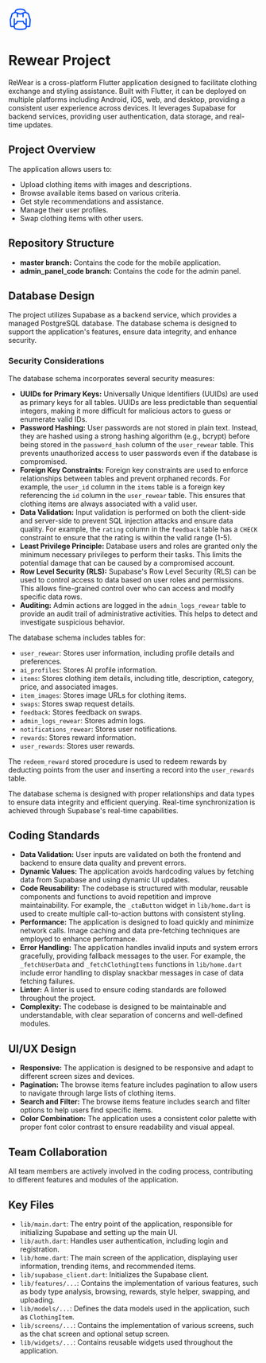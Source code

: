 ![Alt text](https://github.com/JahnviAghera/Odoo-Hackathon/blob/89622941f168e3666a01fcf4d1554793c2384fc5/logo.png)
# Rewear Project

ReWear is a cross-platform Flutter application designed to facilitate clothing exchange and styling assistance. Built with Flutter, it can be deployed on multiple platforms including Android, iOS, web, and desktop, providing a consistent user experience across devices. It leverages Supabase for backend services, providing user authentication, data storage, and real-time updates.

## Project Overview

The application allows users to:

*   Upload clothing items with images and descriptions.
*   Browse available items based on various criteria.
*   Get style recommendations and assistance.
*   Manage their user profiles.
*   Swap clothing items with other users.

## Repository Structure

*   **master branch:** Contains the code for the mobile application.
*   **admin_panel_code branch:** Contains the code for the admin panel.

## Database Design 

The project utilizes Supabase as a backend service, which provides a managed PostgreSQL database. The database schema is designed to support the application's features, ensure data integrity, and enhance security.

### Security Considerations

The database schema incorporates several security measures:

*   **UUIDs for Primary Keys:** Universally Unique Identifiers (UUIDs) are used as primary keys for all tables. UUIDs are less predictable than sequential integers, making it more difficult for malicious actors to guess or enumerate valid IDs.
*   **Password Hashing:** User passwords are not stored in plain text. Instead, they are hashed using a strong hashing algorithm (e.g., bcrypt) before being stored in the `password_hash` column of the `user_rewear` table. This prevents unauthorized access to user passwords even if the database is compromised.
*   **Foreign Key Constraints:** Foreign key constraints are used to enforce relationships between tables and prevent orphaned records. For example, the `user_id` column in the `items` table is a foreign key referencing the `id` column in the `user_rewear` table. This ensures that clothing items are always associated with a valid user.
*   **Data Validation:** Input validation is performed on both the client-side and server-side to prevent SQL injection attacks and ensure data quality. For example, the `rating` column in the `feedback` table has a `CHECK` constraint to ensure that the rating is within the valid range (1-5).
*   **Least Privilege Principle:** Database users and roles are granted only the minimum necessary privileges to perform their tasks. This limits the potential damage that can be caused by a compromised account.
*   **Row Level Security (RLS):** Supabase's Row Level Security (RLS) can be used to control access to data based on user roles and permissions. This allows fine-grained control over who can access and modify specific data rows.
*   **Auditing:** Admin actions are logged in the `admin_logs_rewear` table to provide an audit trail of administrative activities. This helps to detect and investigate suspicious behavior.


The database schema includes tables for:

*   `user_rewear`: Stores user information, including profile details and preferences.
*   `ai_profiles`: Stores AI profile information.
*   `items`: Stores clothing item details, including title, description, category, price, and associated images.
*   `item_images`: Stores image URLs for clothing items.
*   `swaps`: Stores swap request details.
*   `feedback`: Stores feedback on swaps.
*   `admin_logs_rewear`: Stores admin logs.
*   `notifications_rewear`: Stores user notifications.
*   `rewards`: Stores reward information.
*   `user_rewards`: Stores user rewards.

The `redeem_reward` stored procedure is used to redeem rewards by deducting points from the user and inserting a record into the `user_rewards` table.

The database schema is designed with proper relationships and data types to ensure data integrity and efficient querying. Real-time synchronization is achieved through Supabase's real-time capabilities.

## Coding Standards

*   **Data Validation:** User inputs are validated on both the frontend and backend to ensure data quality and prevent errors.
*   **Dynamic Values:** The application avoids hardcoding values by fetching data from Supabase and using dynamic UI updates.
*   **Code Reusability:** The codebase is structured with modular, reusable components and functions to avoid repetition and improve maintainability. For example, the `_ctaButton` widget in `lib/home.dart` is used to create multiple call-to-action buttons with consistent styling.
*   **Performance:** The application is designed to load quickly and minimize network calls. Image caching and data pre-fetching techniques are employed to enhance performance.
*   **Error Handling:** The application handles invalid inputs and system errors gracefully, providing fallback messages to the user. For example, the `_fetchUserData` and `_fetchClothingItems` functions in `lib/home.dart` include error handling to display snackbar messages in case of data fetching failures.
*   **Linter:** A linter is used to ensure coding standards are followed throughout the project.
*   **Complexity:** The codebase is designed to be maintainable and understandable, with clear separation of concerns and well-defined modules.

## UI/UX Design

*   **Responsive:** The application is designed to be responsive and adapt to different screen sizes and devices.
*   **Pagination:** The browse items feature includes pagination to allow users to navigate through large lists of clothing items.
*   **Search and Filter:** The browse items feature includes search and filter options to help users find specific items.
*   **Color Combination:** The application uses a consistent color palette with proper font color contrast to ensure readability and visual appeal.

## Team Collaboration

All team members are actively involved in the coding process, contributing to different features and modules of the application.

## Key Files

*   `lib/main.dart`: The entry point of the application, responsible for initializing Supabase and setting up the main UI.
*   `lib/auth.dart`: Handles user authentication, including login and registration.
*   `lib/home.dart`: The main screen of the application, displaying user information, trending items, and recommended items.
*   `lib/supabase_client.dart`: Initializes the Supabase client.
*   `lib/features/...`: Contains the implementation of various features, such as body type analysis, browsing, rewards, style helper, swapping, and uploading.
*   `lib/models/...`: Defines the data models used in the application, such as `ClothingItem`.
*   `lib/screens/...`: Contains the implementation of various screens, such as the chat screen and optional setup screen.
*   `lib/widgets/...`: Contains reusable widgets used throughout the application.
